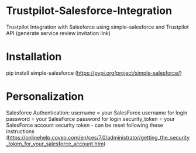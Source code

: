 # Trustpilot-Salesforce-Integration
Trustpilot Integration with Salesforce using simple-salesforce and Trustpilot API (generate service review invitation link)

# Installation 
pip install simple-salesforce (https://pypi.org/project/simple-salesforce/)

# Personalization 
Salesforce Authentication: 
username = your SalesForce username for login 
password = your SalesForce password for login
security_token = your SalesForce account security token - can be reset following these instructions (https://onlinehelp.coveo.com/en/ces/7.0/administrator/getting_the_security_token_for_your_salesforce_account.htm)
